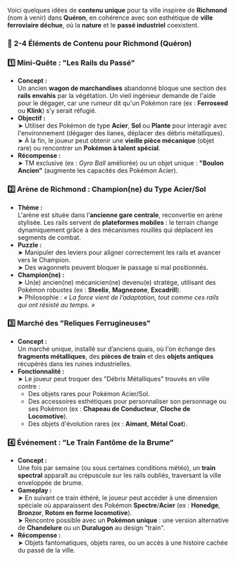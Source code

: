 Voici quelques idées de **contenu unique** pour ta ville inspirée de **Richmond** (nom à venir) dans **Quéron**, en cohérence avec son esthétique de **ville ferroviaire déchue**, où la **nature** et le **passé industriel** coexistent.

### 🚂 **2-4 Éléments de Contenu pour Richmond (Quéron)**

### 1️⃣ **Mini-Quête : "Les Rails du Passé"**

- **Concept :**  
    Un ancien **wagon de marchandises** abandonné bloque une section des **rails envahis** par la végétation. Un vieil ingénieur demande de l'aide pour le dégager, car une rumeur dit qu'un Pokémon rare (ex : **Ferroseed** ou **Klink**) s’y serait réfugié.
- **Objectif :**  
    ➤ Utiliser des Pokémon de type **Acier**, **Sol** ou **Plante** pour interagir avec l'environnement (dégager des lianes, déplacer des débris métalliques).  
    ➤ À la fin, le joueur peut obtenir une **vieille pièce mécanique** (objet rare) ou rencontrer un **Pokémon à talent spécial**.
- **Récompense :**  
    ➤ TM exclusive (ex : _Gyro Ball_ améliorée) ou un objet unique : **"Boulon Ancien"** (augmente les capacités des Pokémon Acier).

### 2️⃣ **Arène de Richmond : Champion(ne) du Type Acier/Sol**

- **Thème :**  
    L'arène est située dans l’**ancienne gare centrale**, reconvertie en arène stylisée. Les rails servent de **plateformes mobiles** : le terrain change dynamiquement grâce à des mécanismes rouillés qui déplacent les segments de combat.
- **Puzzle :**  
    ➤ Manipuler des leviers pour aligner correctement les rails et avancer vers le Champion.  
    ➤ Des wagonnets peuvent bloquer le passage si mal positionnés.
- **Champion(ne) :**  
    ➤ Un(e) ancien(ne) mécanicien(ne) devenu(e) stratège, utilisant des Pokémon robustes (ex : **Steelix**, **Magnezone**, **Excadrill**).  
    ➤ Philosophie : _« La force vient de l’adaptation, tout comme ces rails qui ont résisté au temps. »_

### 3️⃣ **Marché des "Reliques Ferrugineuses"**

- **Concept :**  
    Un marché unique, installé sur d’anciens quais, où l'on échange des **fragments métalliques**, des **pièces de train** et des **objets antiques** récupérés dans les ruines industrielles.
- **Fonctionnalité :**  
    ➤ Le joueur peut troquer des "Débris Métalliques" trouvés en ville contre :
    - Des objets rares pour Pokémon Acier/Sol.
    - Des accessoires esthétiques pour personnaliser son personnage ou ses Pokémon (ex : **Chapeau de Conducteur**, **Cloche de Locomotive**).
    - Des objets d'évolution rares (ex : **Aimant**, **Métal Coat**).

### 4️⃣ **Événement : "Le Train Fantôme de la Brume"**

- **Concept :**  
    Une fois par semaine (ou sous certaines conditions météo), un **train spectral** apparaît au crépuscule sur les rails oubliés, traversant la ville enveloppée de brume.
- **Gameplay :**  
    ➤ En suivant ce train éthéré, le joueur peut accéder à une dimension spéciale où apparaissent des Pokémon **Spectre**/**Acier** (ex : **Honedge**, **Bronzor**, **Rotom en forme locomotive**).  
    ➤ Rencontre possible avec un **Pokémon unique** : une version alternative de **Chandelure** ou un **Duralugon** au design "train".
- **Récompense :**  
    ➤ Objets fantomatiques, objets rares, ou un accès à une histoire cachée du passé de la ville.
